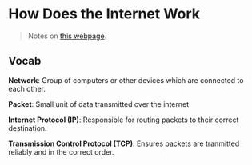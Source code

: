 # How Does the Internet Work

> Notes on [this webpage](https://cs.fyi/guide/how-does-internet-work).

## Vocab

**Network**: Group of computers or other devices which are connected to each other.

**Packet**: Small unit of data transmitted over the internet

**Internet Protocol (IP)**: Responsible for routing packets to their correct destination.

**Transmission Control Protocol (TCP)**: Ensures packets are tranmitted reliably and in the correct order.


